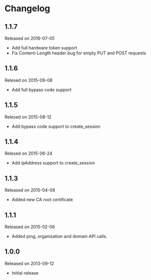 Changelog
=========
## 1.1.7

Released on 2016-07-05

 * Add full hardware token support
 * Fix Content-Length header bug for empty PUT and POST requests

## 1.1.6

Relesed on 2015-09-08

 * Add full bypass code support

## 1.1.5

Relesed on 2015-08-12

 * Add bypass code support to create_session

## 1.1.4

Relesed on 2015-06-24

 * Add ipAddress support to create_session

## 1.1.3

Released on 2015-04-08

 * Added new CA root certificate

## 1.1.1

Released on 2015-02-06

 * Added ping, organization and domain API calls.

## 1.0.0

Released on 2013-09-12

 * Initial release
